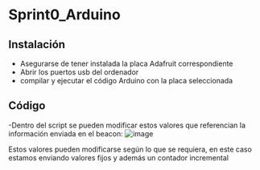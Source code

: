 # Sprint0_Arduino

## Instalación

- Asegurarse de tener instalada la placa Adafruit correspondiente
- Abrir los puertos usb del ordenador
- compilar y ejecutar el código Arduino con la placa seleccionada

## Código


-Dentro del script se pueden modificar estos valores que referencian la información enviada en el beacon:
![image](https://user-images.githubusercontent.com/33663543/195818230-5b4dec00-94b9-48b5-874b-17f199055162.png)

Estos valores pueden modificarse según lo que se requiera, en este caso estamos enviando valores fijos y además un contador incremental
